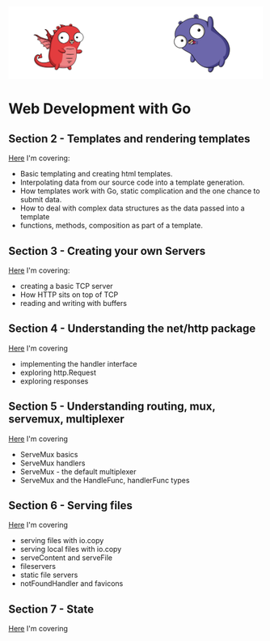 ![](/assets/gologo.png)

# Web Development with Go

## Section 2 - Templates and rendering templates

[Here](/web/src/goWebMcLeod/S2-templates/readme.md) I'm covering:

- Basic templating and creating html templates.
- Interpolating data from our source code into a template generation.
- How templates work with Go, static complication and the one chance to submit data.
- How to deal with complex data structures as the data passed into a template
- functions, methods, composition as part of a template.

## Section 3 - Creating your own Servers

[Here](/web/src/goWebMcLeod/S3-servers) I'm covering:

- creating a basic TCP server
- How HTTP sits on top of TCP
- reading and writing with buffers

## Section 4 - Understanding the net/http package

[Here](/web/src/goWebMcLeod/S4-nethttp) I'm covering

- implementing the handler interface
- exploring http.Request
- exploring responses

## Section 5 - Understanding routing, mux, servemux, multiplexer

[Here](/web/src/goWebMcLeod/S5-routing) I'm covering

- ServeMux basics
- ServeMux handlers
- ServeMux - the default multiplexer
- ServeMux and the HandleFunc, handlerFunc types

## Section 6 - Serving files

[Here](/web/src/goWebMcLeod/S6-serving-files) I'm covering

- serving files with io.copy
- serving local files with io.copy
- serveContent and serveFile
- fileservers
- static file servers
- notFoundHandler and favicons

## Section 7 - State

[Here](/web/src/goWebMcLeod/S7-state) I'm covering
